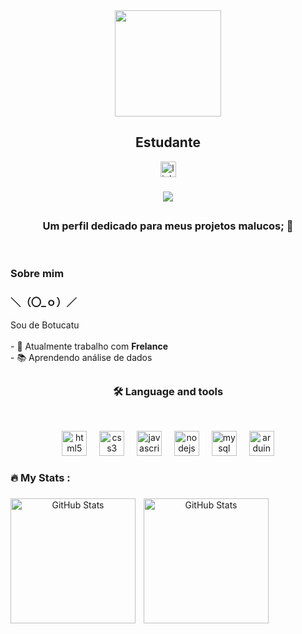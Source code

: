 <div align="center">
  <img height="170" src="https://th.bing.com/th/id/R.ddbc96394fde8517c81bf052e1114526?rik=M0CSO%2fXyfuJrVA&pid=ImgRaw&r=0"  />
  <h2><italic> Estudante </italic></h2>
</div>

<div align="center">
  
  <img src="https://img.shields.io/static/v1?message=LinkedIn&logo=linkedin&label=&color=0077B5&logoColor=white&labelColor=&style=for-the-badge" height="25" alt="linkedin logo">
 
</div>

###

<div align="center">
  <img src="https://visitor-badge.laobi.icu/badge?page_id=Vinicius-HS.Vinicius-HS&"  />
</div>

##

<h3 align="center">Um perfil dedicado para meus projetos malucos; 👋</h3> <br>

<div>
    <h3> Sobre mim </h3> 
    <h3>＼（〇_ｏ）／</h3>

 
   <p align="left">Sou de Botucatu<br><br>- 🔭 Atualmente trabalho com <strong>Frelance</strong><br>- 📚 Aprendendo análise 
   de   dados</p>
</div>

##

<h3 align="center">🛠 Language and tools</h3>

##

<br clear="both">

<div align="center">
  <img src="https://cdn.jsdelivr.net/gh/devicons/devicon/icons/html5/html5-original.svg" height="40" alt="html5 logo"  />
  <img width="12" />
  <img src="https://cdn.jsdelivr.net/gh/devicons/devicon/icons/css3/css3-original.svg" height="40" alt="css3 logo"  />
  <img width="12" />
  <img src="https://cdn.jsdelivr.net/gh/devicons/devicon/icons/javascript/javascript-original.svg" height="40" alt="javascript logo"  />
  <img width="12" />
  <img src="https://cdn.jsdelivr.net/gh/devicons/devicon/icons/nodejs/nodejs-plain.svg" height="40" alt="nodejs logo"  />
  <img width="12" />
  <img src="https://cdn.jsdelivr.net/gh/devicons/devicon/icons/mysql/mysql-original-wordmark.svg" height="40" alt="mysql logo"  />
  <img width="12" />
  <img src="https://cdn.jsdelivr.net/gh/devicons/devicon/icons/arduino/arduino-original-wordmark.svg" height="40" alt="arduino logo"  />
</div>

###

<h3 align="left">🔥   My Stats :</h3>

###

<div align="center">
   <p>
  <img 
    align="left" 
    alt="GitHub Stats" 
    height="200" 
    style="padding-right: 10px;" 
    src="https://github-readme-stats.vercel.app/api?username=Vinicius-HS&show_icons=true&theme=tokyonight&include_all_commits=true&locale=pt-br" 
  />

<img 
      align="left" 
      alt="GitHub Stats" 
      height="200" 
      src="https://github-readme-stats.vercel.app/api/top-langs/?username=Vinicius-HS&theme=tokyonight&layout=compact&custom_title=Tecnologias&langs_count=9" 
  />

</p>
</div>

###
